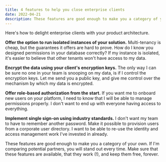 ```yaml
---
title: 4 features to help you close enterprise clients
date: 2022-04-21
description: These features are good enough to make you a category of your own. If I'm comparing potential partners, you will stand out every time.
---
```


Here's how to delight enterprise clients with your product architecture.

**Offer the option to run isolated instances of your solution.** Multi-tenancy is cheap, but the guarantees it offers are hard to prove. How do I know you designed permissions in your database correctly? If my instance is isolated, it's easier to believe that other tenants won't have access to my data.

**Encrypt the data using your client's encryption keys.** The only way I can be sure no one in your team is snooping on my data, is if I control the encryption keys. Let me send you a public key, and give me control over the mechanism by which my data is encrypted.

**Offer role-based authorization from the start.** If you want me to onboard new users on your platform, I need to know that I will be able to manage permissions properly. I don't want to end up with everyone having access to everything. 

**Implement single sign-on using industry standards.** I don't want my team to have to remember another password. Make it possible to provision users from a corporate user directory. I want to be able to re-use the identity and access management work I've invested in already.

These features are good enough to make you a category of your own. If I'm comparing potential partners, you will stand out every time. Make sure that these features are available, that they work (!), and keep them free, forever.
